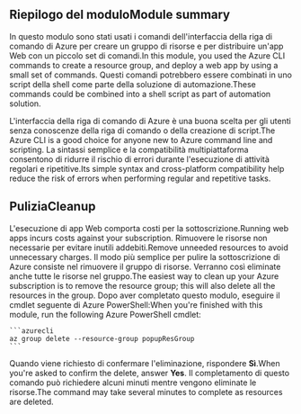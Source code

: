 ## <a name="module-summary"></a><span data-ttu-id="cf19c-101">Riepilogo del modulo</span><span class="sxs-lookup"><span data-stu-id="cf19c-101">Module summary</span></span>
<span data-ttu-id="cf19c-102">In questo modulo sono stati usati i comandi dell'interfaccia della riga di comando di Azure per creare un gruppo di risorse e per distribuire un'app Web con un piccolo set di comandi.</span><span class="sxs-lookup"><span data-stu-id="cf19c-102">In this module, you used the Azure CLI commands to create a resource group, and deploy a web app by using a small set of commands.</span></span> <span data-ttu-id="cf19c-103">Questi comandi potrebbero essere combinati in uno script della shell come parte della soluzione di automazione.</span><span class="sxs-lookup"><span data-stu-id="cf19c-103">These commands could be combined into a shell script as part of automation solution.</span></span>

<span data-ttu-id="cf19c-104">L'interfaccia della riga di comando di Azure è una buona scelta per gli utenti senza conoscenze della riga di comando o della creazione di script.</span><span class="sxs-lookup"><span data-stu-id="cf19c-104">The Azure CLI is a good choice for anyone new to Azure command line and scripting.</span></span> <span data-ttu-id="cf19c-105">La sintassi semplice e la compatibilità multipiattaforma consentono di ridurre il rischio di errori durante l'esecuzione di attività regolari e ripetitive.</span><span class="sxs-lookup"><span data-stu-id="cf19c-105">Its simple syntax and cross-platform compatibility help reduce the risk of errors when performing regular and repetitive tasks.</span></span>

## <a name="cleanup"></a><span data-ttu-id="cf19c-106">Pulizia</span><span class="sxs-lookup"><span data-stu-id="cf19c-106">Cleanup</span></span>
<span data-ttu-id="cf19c-107">L'esecuzione di app Web comporta costi per la sottoscrizione.</span><span class="sxs-lookup"><span data-stu-id="cf19c-107">Running web apps incurs costs against your subscription.</span></span> <span data-ttu-id="cf19c-108">Rimuovere le risorse non necessarie per evitare inutili addebiti.</span><span class="sxs-lookup"><span data-stu-id="cf19c-108">Remove unneeded resources to avoid unnecessary charges.</span></span> <span data-ttu-id="cf19c-109">Il modo più semplice per pulire la sottoscrizione di Azure consiste nel rimuovere il gruppo di risorse. Verranno così eliminate anche tutte le risorse nel gruppo.</span><span class="sxs-lookup"><span data-stu-id="cf19c-109">The easiest way to clean up your Azure subscription is to remove the resource group; this will also delete all the resources in the group.</span></span> <span data-ttu-id="cf19c-110">Dopo aver completato questo modulo, eseguire il cmdlet seguente di Azure PowerShell:</span><span class="sxs-lookup"><span data-stu-id="cf19c-110">When you're finished with this module, run the following Azure PowerShell cmdlet:</span></span>

    ```azurecli
    az group delete --resource-group popupResGroup
    ```

<span data-ttu-id="cf19c-111">Quando viene richiesto di confermare l'eliminazione, rispondere **Sì**.</span><span class="sxs-lookup"><span data-stu-id="cf19c-111">When you're asked to confirm the delete, answer **Yes**.</span></span> <span data-ttu-id="cf19c-112">Il completamento di questo comando può richiedere alcuni minuti mentre vengono eliminate le risorse.</span><span class="sxs-lookup"><span data-stu-id="cf19c-112">The command may take several minutes to complete as resources are deleted.</span></span> 